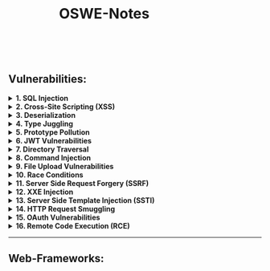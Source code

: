 <h1 style="margin:20%">OSWE-Notes</h1>

## Vulnerabilities:

<details>
<summary><b>1. SQL Injection</b></summary>
:white_large_square: <br/>
:white_check_mark:
</details>

<details>
<summary><b>2. Cross-Site Scripting (XSS)</b></summary>
</details>

<details>
<summary><b>3. Deserialization</b></summary>

 :white_large_square: Portswigger Deserialization Labs [link](https://portswigger.net/web-security/deserialization) </br>
 :white_large_square: OWASP Deserialization Cheat Sheet [link](https://cheatsheetseries.owasp.org/cheatsheets/Deserialization_Cheat_Sheet.html) </br>
 :white_large_square: Deserialization Vulnerability [link](https://www.exploit-db.com/docs/english/44756-deserialization-vulnerability.pdf) </br>
 :white_large_square: Serialization: the big threat [link](https://klezvirus.github.io/Advanced-Web-Hacking/Serialisation/) </br>
 :white_large_square: (AWAE Course) DotNetNuke Cookie Deserialization RCE </br>
 :white_large_square: (Youtube) Exploiting Deserialization Vulnerabilities in Java [link](https://www.youtube.com/watch?v=VviY3O-euVQ) </br>
 :white_large_square: (Youtube) DEF CON 25 Conference [link](https://www.youtube.com/watch?v=ZBfBYoK_Wr0) </br>
 :white_large_square: (Tool) ysoserial [link](https://github.com/frohoff/ysoserial/) </br>


 #### .NET
 #### JAVA
 #### Python
 #### PHP
 </details>

<details>
<summary><b>4. Type Juggling</b></summary>
</details>

<details>
<summary><b>5. Prototype Pollution</b></summary>
</details>

<details>
<summary><b>6. JWT Vulnerabilities</b></summary>
</details>

<details>
<summary><b>7. Directory Traversal</b></summary>
</details>

<details>
<summary><b>8. Command Injection</b></summary>
</details>

<details>
<summary><b>9. File Upload Vulnerabilities</b></summary>
</details>

<details>
<summary><b>10. Race Conditions</b></summary>
</details>

<details>
<summary><b>11. Server Side Request Forgery (SSRF)</b></summary>
</details>

<details>
<summary><b>12. XXE Injection</b></summary>
</details>

<details>
<summary><b>13. Server Side Template Injection (SSTI)</b></summary>
</details>

<details>
<summary><b>14. HTTP Request Smuggling</b></summary>
</details>

<details>
<summary><b>15. OAuth Vulnerabilities</b></summary>
</details>

<details>
<summary><b>16. Remote Code Execution (RCE)</b></summary>
</details>

------------------------------------------------------------------------------------------
## Web-Frameworks:
